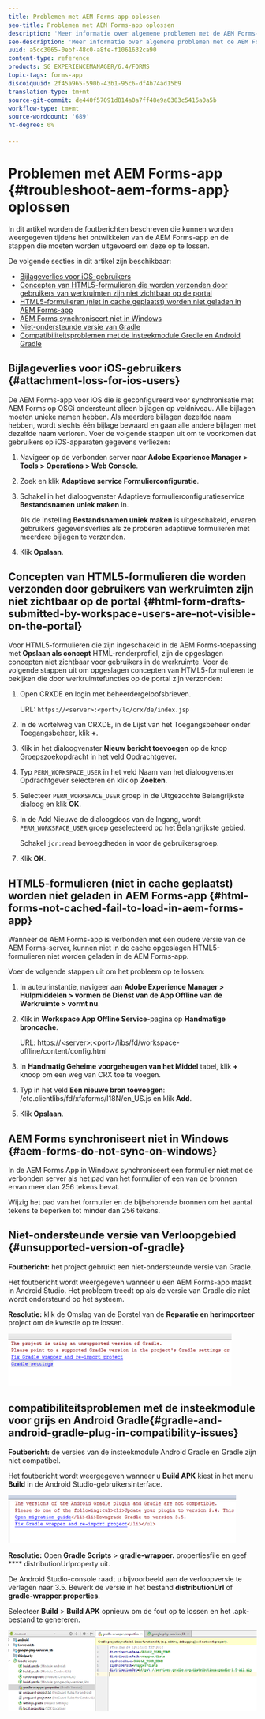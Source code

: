 ```yaml
---
title: Problemen met AEM Forms-app oplossen
seo-title: Problemen met AEM Forms-app oplossen
description: 'Meer informatie over algemene problemen met de AEM Forms-app en hoe u deze kunt oplossen. '
seo-description: 'Meer informatie over algemene problemen met de AEM Forms-app en hoe u deze kunt oplossen. '
uuid: a5cc3065-0ebf-48c0-a8fe-f1061632ca90
content-type: reference
products: SG_EXPERIENCEMANAGER/6.4/FORMS
topic-tags: forms-app
discoiquuid: 2f45a965-590b-43b1-95c6-df4b74ad15b9
translation-type: tm+mt
source-git-commit: de440f57091d814a0a7ff48e9a0383c5415a0a5b
workflow-type: tm+mt
source-wordcount: '689'
ht-degree: 0%

---
```



# Problemen met AEM Forms-app {#troubleshoot-aem-forms-app} oplossen

In dit artikel worden de foutberichten beschreven die kunnen worden weergegeven tijdens het ontwikkelen van de AEM Forms-app en de stappen die moeten worden uitgevoerd om deze op te lossen.

De volgende secties in dit artikel zijn beschikbaar:

* [Bijlageverlies voor iOS-gebruikers](/help/forms/using/issues-aem-forms-app.md#attachment-loss-for-ios-users)
* [Concepten van HTML5-formulieren die worden verzonden door gebruikers van werkruimten zijn niet zichtbaar op de portal](/help/forms/using/issues-aem-forms-app.md#html-form-drafts-submitted-by-workspace-users-are-not-visible-on-the-portal)
* [HTML5-formulieren (niet in cache geplaatst) worden niet geladen in AEM Forms-app](/help/forms/using/issues-aem-forms-app.md#html-forms-not-cached-fail-to-load-in-aem-forms-app)
* [AEM Forms synchroniseert niet in Windows](/help/forms/using/issues-aem-forms-app.md#aem-forms-do-not-sync-on-windows)
* [Niet-ondersteunde versie van Gradle](/help/forms/using/issues-aem-forms-app.md#unsupported-version-of-gradle)
* [Compatibiliteitsproblemen met de insteekmodule Gredle en Android Gradle](/help/forms/using/issues-aem-forms-app.md#gradle-and-android-gradle-plug-in-compatibility-issues)

## Bijlageverlies voor iOS-gebruikers {#attachment-loss-for-ios-users}

De AEM Forms-app voor iOS die is geconfigureerd voor synchronisatie met AEM Forms op OSGi ondersteunt alleen bijlagen op veldniveau. Alle bijlagen moeten unieke namen hebben. Als meerdere bijlagen dezelfde naam hebben, wordt slechts één bijlage bewaard en gaan alle andere bijlagen met dezelfde naam verloren. Voer de volgende stappen uit om te voorkomen dat gebruikers op iOS-apparaten gegevens verliezen:

1. Navigeer op de verbonden server naar **Adobe Experience Manager > Tools > Operations > Web Console**.
1. Zoek en klik **Adaptieve service Formulierconfiguratie**.
1. Schakel in het dialoogvenster Adaptieve formulierconfiguratieservice **Bestandsnamen uniek maken** in.

   Als de instelling **Bestandsnamen uniek maken** is uitgeschakeld, ervaren gebruikers gegevensverlies als ze proberen adaptieve formulieren met meerdere bijlagen te verzenden.

1. Klik **Opslaan**.

## Concepten van HTML5-formulieren die worden verzonden door gebruikers van werkruimten zijn niet zichtbaar op de portal {#html-form-drafts-submitted-by-workspace-users-are-not-visible-on-the-portal}

Voor HTML5-formulieren die zijn ingeschakeld in de AEM Forms-toepassing met **Opslaan als concept** HTML-renderprofiel, zijn de opgeslagen concepten niet zichtbaar voor gebruikers in de werkruimte. Voer de volgende stappen uit om opgeslagen concepten van HTML5-formulieren te bekijken die door werkruimtefuncties op de portal zijn verzonden:

1. Open CRXDE en login met beheerdergeloofsbrieven.

   URL: `https://<server>:<port>/lc/crx/de/index.jsp`

1. In de wortelweg van CRXDE, in de Lijst van het Toegangsbeheer onder Toegangsbeheer, klik **+**.
1. Klik in het dialoogvenster **Nieuw bericht toevoegen** op de knop Groepszoekopdracht in het veld Opdrachtgever.
1. Typ `PERM_WORKSPACE_USER` in het veld Naam van het dialoogvenster Opdrachtgever selecteren en klik op **Zoeken**.
1. Selecteer `PERM_WORKSPACE_USER` groep in de Uitgezochte Belangrijkste dialoog en klik **OK**.
1. In de Add Nieuwe de dialoogdoos van de Ingang, wordt `PERM_WORKSPACE_USER` groep geselecteerd op het Belangrijkste gebied.

   Schakel `jcr:read` bevoegdheden in voor de gebruikersgroep.

1. Klik **OK**.

## HTML5-formulieren (niet in cache geplaatst) worden niet geladen in AEM Forms-app {#html-forms-not-cached-fail-to-load-in-aem-forms-app}

Wanneer de AEM Forms-app is verbonden met een oudere versie van de AEM Forms-server, kunnen niet in de cache opgeslagen HTML5-formulieren niet worden geladen in de AEM Forms-app.

Voer de volgende stappen uit om het probleem op te lossen:

1. In auteurinstantie, navigeer aan **Adobe Experience Manager > Hulpmiddelen > vormen de Dienst van de App Offline van de Werkruimte > vormt nu**.
1. Klik in **Workspace App Offline Service**-pagina op **Handmatige broncache**.

   URL: https://&lt;server>:&lt;port>/libs/fd/workspace-offline/content/config.html

1. In **Handmatig Geheime voorgeheugen van het Middel** tabel, klik **+** knoop om een weg van CRX toe te voegen.
1. Typ in het veld **Een nieuwe bron toevoegen**: /etc.clientlibs/fd/xfaforms/I18N/en_US.js en klik **Add**.
1. Klik **Opslaan**.

## AEM Forms synchroniseert niet in Windows {#aem-forms-do-not-sync-on-windows}

In de AEM Forms App in Windows synchroniseert een formulier niet met de verbonden server als het pad van het formulier of een van de bronnen ervan meer dan 256 tekens bevat.

Wijzig het pad van het formulier en de bijbehorende bronnen om het aantal tekens te beperken tot minder dan 256 tekens.

## Niet-ondersteunde versie van Verloopgebied {#unsupported-version-of-gradle}

**Foutbericht:** het project gebruikt een niet-ondersteunde versie van Gradle.

Het foutbericht wordt weergegeven wanneer u een AEM Forms-app maakt in Android Studio. Het probleem treedt op als de versie van Gradle die niet wordt ondersteund op het systeem.

**Resolutie:** klik de Omslag van de Borstel van de  **Reparatie en herimporteer** project om de kwestie op te lossen.

![gradle_unsupported_version](assets/gradle_unsupported_version.png)

## compatibiliteitsproblemen met de insteekmodule voor grijs en Android Gradle{#gradle-and-android-gradle-plug-in-compatibility-issues}

**Foutbericht:** de versies van de insteekmodule Android Gradle en Gradle zijn niet compatibel.

Het foutbericht wordt weergegeven wanneer u **Build APK** kiest in het menu **Build** in de Android Studio-gebruikersinterface.

![gradle_plugin_compatibility](assets/gradle_plugin_compatibility.png)

**Resolutie:** Open  **Gradle Scripts** >  **gradle-wrapper.** propertiesfile en geef  **** distributionUrlproperty uit.

De Android Studio-console raadt u bijvoorbeeld aan de verloopversie te verlagen naar 3.5. Bewerk de versie in het bestand **distributionUrl** of **gradle-wrapper.properties**.

Selecteer **Build** > **Build APK** opnieuw om de fout op te lossen en het .apk-bestand te genereren.

![gradle_wrapper_properties](assets/gradle_wrapper_properties.png)


